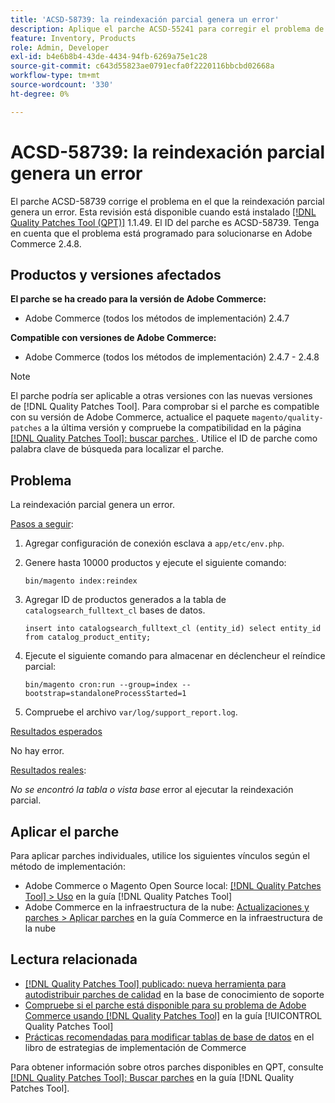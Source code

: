 ```yaml
---
title: 'ACSD-58739: la reindexación parcial genera un error'
description: Aplique el parche ACSD-55241 para corregir el problema de Adobe Commerce en el que la reindexación parcial genera un error.
feature: Inventory, Products
role: Admin, Developer
exl-id: b4e6b8b4-43de-4434-94fb-6269a75e1c28
source-git-commit: c643d55823ae0791ecfa0f2220116bbcbd02668a
workflow-type: tm+mt
source-wordcount: '330'
ht-degree: 0%

---
```


# ACSD-58739: la reindexación parcial genera un error

El parche ACSD-58739 corrige el problema en el que la reindexación parcial genera un error. Esta revisión está disponible cuando está instalado [[!DNL Quality Patches Tool (QPT)]](https://experienceleague.adobe.com/en/docs/commerce-knowledge-base/kb/announcements/commerce-announcements/magento-quality-patches-released-new-tool-to-self-serve-quality-patches) 1.1.49. El ID del parche es ACSD-58739. Tenga en cuenta que el problema está programado para solucionarse en Adobe Commerce 2.4.8.

## Productos y versiones afectados

**El parche se ha creado para la versión de Adobe Commerce:**

* Adobe Commerce (todos los métodos de implementación) 2.4.7

**Compatible con versiones de Adobe Commerce:**

* Adobe Commerce (todos los métodos de implementación) 2.4.7 - 2.4.8

>[!NOTE]
>
>El parche podría ser aplicable a otras versiones con las nuevas versiones de [!DNL Quality Patches Tool]. Para comprobar si el parche es compatible con su versión de Adobe Commerce, actualice el paquete `magento/quality-patches` a la última versión y compruebe la compatibilidad en la página [[!DNL Quality Patches Tool]: buscar parches ](https://experienceleague.adobe.com/tools/commerce-quality-patches/index.html). Utilice el ID de parche como palabra clave de búsqueda para localizar el parche.

## Problema

La reindexación parcial genera un error.

<u>Pasos a seguir</u>:

1. Agregar configuración de conexión esclava a `app/etc/env.php`.
1. Genere hasta 10000 productos y ejecute el siguiente comando:

   ```
   bin/magento index:reindex
   ```

1. Agregar ID de productos generados a la tabla de `catalogsearch_fulltext_cl` bases de datos.

   ```
   insert into catalogsearch_fulltext_cl (entity_id) select entity_id from catalog_product_entity;
   ```

1. Ejecute el siguiente comando para almacenar en déclencheur el reíndice parcial:

   ```
   bin/magento cron:run --group=index --bootstrap=standaloneProcessStarted=1 
   ```

1. Compruebe el archivo `var/log/support_report.log`.

<u>Resultados esperados</u>

No hay error.

<u>Resultados reales</u>:

*No se encontró la tabla o vista base* error al ejecutar la reindexación parcial.

## Aplicar el parche

Para aplicar parches individuales, utilice los siguientes vínculos según el método de implementación:

* Adobe Commerce o Magento Open Source local: [[!DNL Quality Patches Tool] > Uso](/help/tools/quality-patches-tool/usage.md) en la guía [!DNL Quality Patches Tool]
* Adobe Commerce en la infraestructura de la nube: [Actualizaciones y parches > Aplicar parches](https://experienceleague.adobe.com/docs/commerce-cloud-service/user-guide/develop/upgrade/apply-patches.html) en la guía Commerce en la infraestructura de la nube

## Lectura relacionada

* [[!DNL Quality Patches Tool] publicado: nueva herramienta para autodistribuir parches de calidad](https://experienceleague.adobe.com/en/docs/commerce-knowledge-base/kb/announcements/commerce-announcements/magento-quality-patches-released-new-tool-to-self-serve-quality-patches) en la base de conocimiento de soporte
* [Compruebe si el parche está disponible para su problema de Adobe Commerce usando [!DNL Quality Patches Tool]](/help/tools/quality-patches-tool/patches-available-in-qpt/check-patch-for-magento-issue-with-magento-quality-patches.md) en la guía [!UICONTROL Quality Patches Tool]
* [Prácticas recomendadas para modificar tablas de base de datos](https://experienceleague.adobe.com/en/docs/commerce-operations/implementation-playbook/best-practices/development/modifying-core-and-third-party-tables#why-adobe-recommends-avoiding-modifications) en el libro de estrategias de implementación de Commerce

Para obtener información sobre otros parches disponibles en QPT, consulte [[!DNL Quality Patches Tool]: Buscar parches](https://experienceleague.adobe.com/tools/commerce-quality-patches/index.html) en la guía [!DNL Quality Patches Tool].
